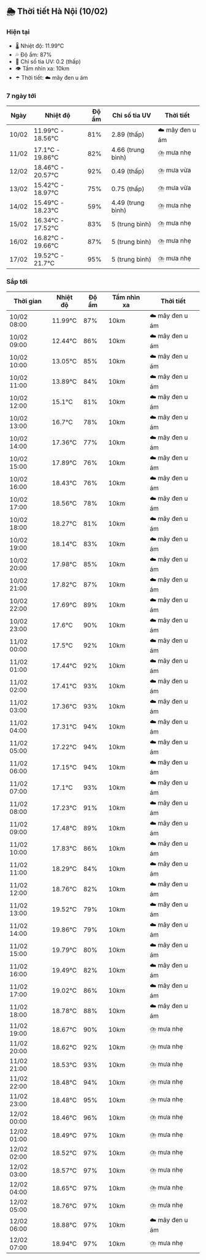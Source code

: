 ## 🌦️ Thời tiết Hà Nội (10/02)

### Hiện tại

- 🌡️ Nhiệt độ: 11.99℃
- 💦 Độ ẩm: 87%
- 🌟 Chỉ số tia UV: 0.2 (thấp)
- 👁️ Tầm nhìn xa: 10km
- ☂️ Thời tiết: ☁️ mây đen u ám

### 7 ngày tới

| Ngày | Nhiệt độ | Độ ẩm | Chỉ số tia UV | Thời tiết |
| --- | --- | --- | --- | --- |
| 10/02 | 11.99℃ - 18.56℃ | 81% | 2.89 (thấp) | ☁️ mây đen u ám |
| 11/02 | 17.1℃ - 19.86℃ | 82% | 4.66 (trung bình) | ⛈️ mưa nhẹ |
| 12/02 | 18.46℃ - 20.57℃ | 92% | 0.49 (thấp) | ⛈️ mưa vừa |
| 13/02 | 15.42℃ - 18.97℃ | 75% | 0.75 (thấp) | ⛈️ mưa vừa |
| 14/02 | 15.49℃ - 18.23℃ | 59% | 4.49 (trung bình) | ⛈️ mưa nhẹ |
| 15/02 | 16.34℃ - 17.52℃ | 83% | 5 (trung bình) | ⛈️ mưa nhẹ |
| 16/02 | 16.82℃ - 19.66℃ | 87% | 5 (trung bình) | ⛈️ mưa nhẹ |
| 17/02 | 19.52℃ - 21.7℃ | 95% | 5 (trung bình) | ⛈️ mưa nhẹ |

### Sắp tới

| Thời gian | Nhiệt độ | Độ ẩm | Tầm nhìn xa | Thời tiết |
| --- | --- | --- | --- | --- |
| 10/02 08:00 | 11.99℃ | 87% | 10km | ☁️ mây đen u ám |
| 10/02 09:00 | 12.44℃ | 86% | 10km | ☁️ mây đen u ám |
| 10/02 10:00 | 13.05℃ | 85% | 10km | ☁️ mây đen u ám |
| 10/02 11:00 | 13.89℃ | 84% | 10km | ☁️ mây đen u ám |
| 10/02 12:00 | 15.1℃ | 81% | 10km | ☁️ mây đen u ám |
| 10/02 13:00 | 16.7℃ | 78% | 10km | ☁️ mây đen u ám |
| 10/02 14:00 | 17.36℃ | 77% | 10km | ☁️ mây đen u ám |
| 10/02 15:00 | 17.89℃ | 76% | 10km | ☁️ mây đen u ám |
| 10/02 16:00 | 18.43℃ | 76% | 10km | ☁️ mây đen u ám |
| 10/02 17:00 | 18.56℃ | 78% | 10km | ☁️ mây đen u ám |
| 10/02 18:00 | 18.27℃ | 81% | 10km | ☁️ mây đen u ám |
| 10/02 19:00 | 18.14℃ | 83% | 10km | ☁️ mây đen u ám |
| 10/02 20:00 | 17.98℃ | 85% | 10km | ☁️ mây đen u ám |
| 10/02 21:00 | 17.82℃ | 87% | 10km | ☁️ mây đen u ám |
| 10/02 22:00 | 17.69℃ | 89% | 10km | ☁️ mây đen u ám |
| 10/02 23:00 | 17.6℃ | 90% | 10km | ☁️ mây đen u ám |
| 11/02 00:00 | 17.5℃ | 92% | 10km | ☁️ mây đen u ám |
| 11/02 01:00 | 17.44℃ | 92% | 10km | ☁️ mây đen u ám |
| 11/02 02:00 | 17.41℃ | 93% | 10km | ☁️ mây đen u ám |
| 11/02 03:00 | 17.36℃ | 93% | 10km | ☁️ mây đen u ám |
| 11/02 04:00 | 17.31℃ | 94% | 10km | ☁️ mây đen u ám |
| 11/02 05:00 | 17.22℃ | 94% | 10km | ☁️ mây đen u ám |
| 11/02 06:00 | 17.15℃ | 94% | 10km | ☁️ mây đen u ám |
| 11/02 07:00 | 17.1℃ | 93% | 10km | ☁️ mây đen u ám |
| 11/02 08:00 | 17.23℃ | 91% | 10km | ☁️ mây đen u ám |
| 11/02 09:00 | 17.48℃ | 89% | 10km | ☁️ mây đen u ám |
| 11/02 10:00 | 17.83℃ | 86% | 10km | ☁️ mây đen u ám |
| 11/02 11:00 | 18.29℃ | 84% | 10km | ☁️ mây đen u ám |
| 11/02 12:00 | 18.76℃ | 82% | 10km | ☁️ mây đen u ám |
| 11/02 13:00 | 19.52℃ | 79% | 10km | ☁️ mây đen u ám |
| 11/02 14:00 | 19.86℃ | 79% | 10km | ☁️ mây đen u ám |
| 11/02 15:00 | 19.79℃ | 80% | 10km | ☁️ mây đen u ám |
| 11/02 16:00 | 19.49℃ | 82% | 10km | ☁️ mây đen u ám |
| 11/02 17:00 | 19.02℃ | 86% | 10km | ☁️ mây đen u ám |
| 11/02 18:00 | 18.78℃ | 88% | 10km | ☁️ mây đen u ám |
| 11/02 19:00 | 18.67℃ | 90% | 10km | ⛈️ mưa nhẹ |
| 11/02 20:00 | 18.62℃ | 92% | 10km | ⛈️ mưa nhẹ |
| 11/02 21:00 | 18.53℃ | 93% | 10km | ⛈️ mưa nhẹ |
| 11/02 22:00 | 18.48℃ | 94% | 10km | ⛈️ mưa nhẹ |
| 11/02 23:00 | 18.48℃ | 95% | 10km | ⛈️ mưa nhẹ |
| 12/02 00:00 | 18.46℃ | 96% | 10km | ⛈️ mưa nhẹ |
| 12/02 01:00 | 18.49℃ | 97% | 10km | ⛈️ mưa nhẹ |
| 12/02 02:00 | 18.52℃ | 97% | 10km | ⛈️ mưa nhẹ |
| 12/02 03:00 | 18.57℃ | 97% | 10km | ⛈️ mưa nhẹ |
| 12/02 04:00 | 18.65℃ | 97% | 10km | ⛈️ mưa nhẹ |
| 12/02 05:00 | 18.76℃ | 97% | 10km | ⛈️ mưa nhẹ |
| 12/02 06:00 | 18.88℃ | 97% | 10km | ☁️ mây đen u ám |
| 12/02 07:00 | 18.94℃ | 97% | 10km | ⛈️ mưa nhẹ |
